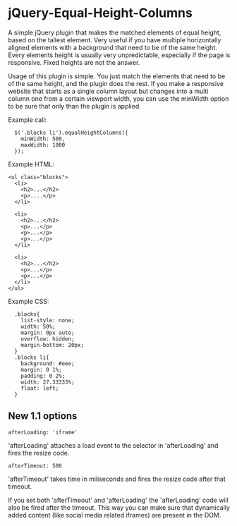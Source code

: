 jQuery-Equal-Height-Columns
===========================

A simple jQuery plugin that makes the matched elements of equal height, based on the tallest element. Very useful if you have multiple horizontally aligned elements with a background that need to be of the same height. Every elements height is usually very unpredictable, especially if the page is responsive. Fixed heights are not the answer.

Usage of this plugin is simple. You just match the elements that need to be of the same height, and the plugin does the rest. If you make a responsive website that starts as a single column layout but changes into a multi column one from a certain viewport width, you can use the minWidth option to be sure that only than the plugin is applied.


Example call:

      $('.blocks li').equalHeightColumns({
        minWidth: 500,
        maxWidth: 1000
      });


Example HTML:

    <ul class="blocks">
      <li>
        <h2>...</h2>
        <p>....</p>
      </li>

      <li>
        <h2>...</h2>
        <p>...</p>
        <p>...</p>
        <p>...</p>
      </li>

      <li>
        <h2>...</h2>
        <p>...</p>
        <p>...</p>
      </li>
    </ul>


Example CSS:

      .blocks{
        list-style: none;
        width: 50%;
        margin: 0px auto;
        overflow: hidden;
        margin-bottom: 20px;
      }
      .blocks li{
        background: #eee;
        margin: 0 1%;
        padding: 0 2%;
        width: 27.33333%;
        float: left;
      }


New 1.1 options
---------------

	afterLoading: 'iframe'

'afterLoading' attaches a load event to the selector in 'afterLoading' and fires the resize code.

	afterTimeout: 500
	
'afterTimeout' takes time in miliseconds and fires the resize code after that timeout.

If you set both 'afterTimeout' and 'afterLoading' the 'afterLoading' code will also be fired after the timeout. This way you can make sure that dynamically added content (like social media related iframes) are present in the DOM.